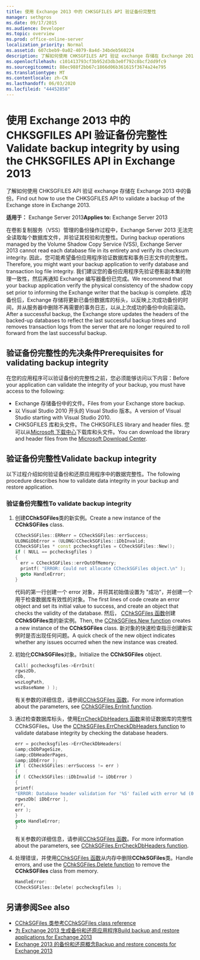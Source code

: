 ```yaml
---
title: 使用 Exchange 2013 中的 CHKSGFILES API 验证备份完整性
manager: sethgros
ms.date: 09/17/2015
ms.audience: Developer
ms.topic: overview
ms.prod: office-online-server
localization_priority: Normal
ms.assetid: 607cbeb9-0a02-4079-8a4d-34bdeb560224
description: 了解如何使用 CHKSGFILES API 验证 exchange 存储在 Exchange 2013 中的备份。
ms.openlocfilehash: c101413793cf3b952d3db3e0f792c8bcf2dd9fc9
ms.sourcegitcommit: 88ec988f2bb67c1866d06b361615f3674a24e795
ms.translationtype: MT
ms.contentlocale: zh-CN
ms.lasthandoff: 06/03/2020
ms.locfileid: "44452858"
---
```

# <a name="validate-backup-integrity-by-using-the-chksgfiles-api-in-exchange-2013"></a><span data-ttu-id="54481-103">使用 Exchange 2013 中的 CHKSGFILES API 验证备份完整性</span><span class="sxs-lookup"><span data-stu-id="54481-103">Validate backup integrity by using the CHKSGFILES API in Exchange 2013</span></span>

<span data-ttu-id="54481-104">了解如何使用 CHKSGFILES API 验证 exchange 存储在 Exchange 2013 中的备份。</span><span class="sxs-lookup"><span data-stu-id="54481-104">Find out how to use the CHKSGFILES API to validate a backup of the Exchange store in Exchange 2013.</span></span>
  
<span data-ttu-id="54481-105">**适用于：** Exchange Server 2013</span><span class="sxs-lookup"><span data-stu-id="54481-105">**Applies to:** Exchange Server 2013</span></span> 
  
<span data-ttu-id="54481-106">在卷影复制服务（VSS）管理的备份操作过程中，Exchange Server 2013 无法完全读取每个数据库文件，并验证其校验和完整性。</span><span class="sxs-lookup"><span data-stu-id="54481-106">During backup operations managed by the Volume Shadow Copy Service (VSS), Exchange Server 2013 cannot read each database file in its entirety and verify its checksum integrity.</span></span> <span data-ttu-id="54481-107">因此，您可能希望备份应用程序验证数据库和事务日志文件的完整性。</span><span class="sxs-lookup"><span data-stu-id="54481-107">Therefore, you might want your backup application to verify database and transaction log file integrity.</span></span> <span data-ttu-id="54481-108">我们建议您的备份应用程序先验证卷影副本集的物理一致性，然后再通知 Exchange 编写器备份已完成。</span><span class="sxs-lookup"><span data-stu-id="54481-108">We recommend that your backup application verify the physical consistency of the shadow copy set prior to informing the Exchange writer that the backup is complete.</span></span> <span data-ttu-id="54481-109">成功备份后，Exchange 存储将更新已备份数据库的标头，以反映上次成功备份的时间，并从服务器中删除不再需要的事务日志，以从上次成功的备份中向前滚动。</span><span class="sxs-lookup"><span data-stu-id="54481-109">After a successful backup, the Exchange store updates the headers of the backed-up databases to reflect the last successful backup times and removes transaction logs from the server that are no longer required to roll forward from the last successful backup.</span></span>
  
## <a name="prerequisites-for-validating-backup-integrity"></a><span data-ttu-id="54481-110">验证备份完整性的先决条件</span><span class="sxs-lookup"><span data-stu-id="54481-110">Prerequisites for validating backup integrity</span></span>

<span data-ttu-id="54481-111">在您的应用程序可以验证备份的完整性之前，您必须能够访问以下内容：</span><span class="sxs-lookup"><span data-stu-id="54481-111">Before your application can validate the integrity of your backup, you must have access to the following:</span></span>
  
- <span data-ttu-id="54481-112">Exchange 存储备份中的文件。</span><span class="sxs-lookup"><span data-stu-id="54481-112">Files from your Exchange store backup.</span></span>
- <span data-ttu-id="54481-113">以 Visual Studio 2010 开头的 Visual Studio 版本。</span><span class="sxs-lookup"><span data-stu-id="54481-113">A version of Visual Studio starting with Visual Studio 2010.</span></span>
- <span data-ttu-id="54481-114">CHKSGFILES 库和头文件。</span><span class="sxs-lookup"><span data-stu-id="54481-114">The CHKSGFILES library and header files.</span></span> <span data-ttu-id="54481-115">您可以从[Microsoft 下载中心](https://www.microsoft.com/download/details.aspx?id=36802)下载库和头文件。</span><span class="sxs-lookup"><span data-stu-id="54481-115">You can download the library and header files from the [Microsoft Download Center](https://www.microsoft.com/download/details.aspx?id=36802).</span></span>
    
## <a name="validate-backup-integrity"></a><span data-ttu-id="54481-116">验证备份完整性</span><span class="sxs-lookup"><span data-stu-id="54481-116">Validate backup integrity</span></span>

<span data-ttu-id="54481-117">以下过程介绍如何验证备份和还原应用程序中的数据完整性。</span><span class="sxs-lookup"><span data-stu-id="54481-117">The following procedure describes how to validate data integrity in your backup and restore application.</span></span>
  
### <a name="to-validate-backup-integrity"></a><span data-ttu-id="54481-118">验证备份完整性</span><span class="sxs-lookup"><span data-stu-id="54481-118">To validate backup integrity</span></span>

1. <span data-ttu-id="54481-119">创建**CChkSGFiles**类的新实例。</span><span class="sxs-lookup"><span data-stu-id="54481-119">Create a new instance of the **CChkSGFiles** class.</span></span> 
   
   ```cpp
   CCheckSGFiles::ERRerr = CCheckSGFiles::errSuccess;
   ULONGiDbError = (ULONG)CCheckSGFiles::iDbInvalid;
   CCheckSGFiles * const pcchecksgfiles = CCheckSGFiles::New();
   if ( NULL == pcchecksgfiles )
   {
     err = CCheckSGFiles::errOutOfMemory;
     printf( "ERROR: Could not allocate CCheckSGFiles object.\n" );
     goto HandleError;
   }
   ```

   <span data-ttu-id="54481-120">代码的第一行创建一个 error 对象，并将其初始值设置为 "成功"，并创建一个用于检查数据库有效性的对象。</span><span class="sxs-lookup"><span data-stu-id="54481-120">The first lines of code create an error object and set its initial value to success, and create an object that checks the validity of the database.</span></span> <span data-ttu-id="54481-121">然后， [CChkSGFiles 函数](cchksgfiles-new-function.md)创建**CChkSGFiles**类的新实例。</span><span class="sxs-lookup"><span data-stu-id="54481-121">Then, the [CChkSGFiles.New function](cchksgfiles-new-function.md) creates a new instance of the **CChkSGFiles** class.</span></span> <span data-ttu-id="54481-122">新对象的快速检查指示创建新实例时是否出现任何问题。</span><span class="sxs-lookup"><span data-stu-id="54481-122">A quick check of the new object indicates whether any issues occurred when the new instance was created.</span></span> 
    
2. <span data-ttu-id="54481-123">初始化**CChkSGFiles**对象。</span><span class="sxs-lookup"><span data-stu-id="54481-123">Initialize the **CChkSGFiles** object.</span></span> 
   
   ```cpp
   Call( pcchecksgfiles->ErrInit(
   rgwszDb,
   cDb,
   wszLogPath,
   wszBaseName ) );
   ```
   
   <span data-ttu-id="54481-124">有关参数的详细信息，请参阅[CChkSGFiles 函数](cchksgfiles-errinit-function.md)。</span><span class="sxs-lookup"><span data-stu-id="54481-124">For more information about the parameters, see [CChkSGFiles.ErrInit function](cchksgfiles-errinit-function.md).</span></span>
   
3. <span data-ttu-id="54481-125">通过检查数据库标头，使用[ErrCheckDbHeaders 函数](cchksgfiles-errcheckdbheaders-function.md)来验证数据库的完整性 CChkSGFiles。</span><span class="sxs-lookup"><span data-stu-id="54481-125">Use the [CChkSGFiles.ErrCheckDbHeaders function](cchksgfiles-errcheckdbheaders-function.md) to validate database integrity by checking the database headers.</span></span>
   
   ```cpp
   err = pcchecksgfiles->ErrCheckDbHeaders(
   &amp;cbDbPageSize,
   &amp;cDbHeaderPages,
   &amp;iDbError );
   if ( CCheckSGFiles::errSuccess != err )
   {
   if ( CCheckSGFiles::iDbInvalid != iDbError )
   {
   printf(
   "ERROR: Database header validation for '%S' failed with error %d (0x%x)\n",
   rgwszDb[ iDbError ],
   err,
   err );
   }
   goto HandleError;
   }
   ```
   
   <span data-ttu-id="54481-126">有关参数的详细信息，请参阅[CChkSGFiles 函数](cchksgfiles-errcheckdbheaders-function.md)。</span><span class="sxs-lookup"><span data-stu-id="54481-126">For more information about the parameters, see [CChkSGFiles.ErrCheckDbHeaders function](cchksgfiles-errcheckdbheaders-function.md).</span></span>
   
4. <span data-ttu-id="54481-127">处理错误，并使用[CChkSGFiles 函数](cchksgfiles-delete-function.md)从内存中删除**CChkSGFiles**类。</span><span class="sxs-lookup"><span data-stu-id="54481-127">Handle errors, and use the [CChkSGFiles.Delete function](cchksgfiles-delete-function.md) to remove the **CChkSGFiles** class from memory.</span></span> 
   
   ```cpp
   HandleError:
   CCheckSGFiles::Delete( pcchecksgfiles );  
   ```

## <a name="see-also"></a><span data-ttu-id="54481-128">另请参阅</span><span class="sxs-lookup"><span data-stu-id="54481-128">See also</span></span>

- [<span data-ttu-id="54481-129">CChkSGFiles 类参考</span><span class="sxs-lookup"><span data-stu-id="54481-129">CChkSGFiles class reference</span></span>](cchksgfiles-class-reference.md)
- [<span data-ttu-id="54481-130">为 Exchange 2013 生成备份和还原应用程序</span><span class="sxs-lookup"><span data-stu-id="54481-130">Build backup and restore applications for Exchange 2013</span></span>](build-backup-and-restore-applications-for-exchange-2013.md)
- [<span data-ttu-id="54481-131">Exchange 2013 的备份和还原概念</span><span class="sxs-lookup"><span data-stu-id="54481-131">Backup and restore concepts for Exchange 2013</span></span>](backup-and-restore-concepts-for-exchange-2013.md)
    

